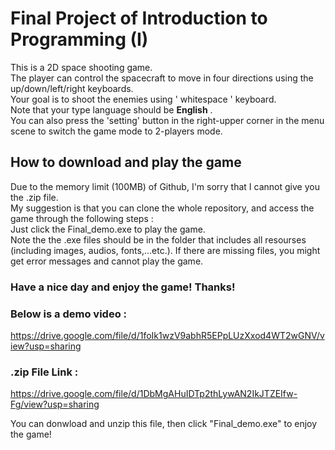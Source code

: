 # Final Project of Introduction to Programming (I)

This is a 2D space shooting game. \
The player can control the spacecraft to move in four directions using the up/down/left/right keyboards.\
Your goal is to shoot the enemies using ' whitespace ' keyboard.\
Note that your type language should be __English__ .\
You can also press the 'setting' button in the right-upper corner in the menu scene to switch the game mode to 2-players mode.

## How to download and play the game

Due to the memory limit (100MB) of Github, I'm sorry that I cannot give you the .zip file.\
My suggestion is that you can clone the whole repository, and access the game through the following steps : \
Just click the Final_demo.exe to play the game.\
Note the the .exe files should be in the folder that includes all resourses (including images, audios, fonts,...etc.).
If there are missing files, you might get error messages and cannot play the game.

### Have a nice day and enjoy the game! Thanks!

### Below is a demo video :
https://drive.google.com/file/d/1foIk1wzV9abhR5EPpLUzXxod4WT2wGNV/view?usp=sharing

### .zip File Link :
https://drive.google.com/file/d/1DbMgAHuIDTp2thLywAN2IkJTZEIfw-Fg/view?usp=sharing

You can donwload and unzip this file, then click "Final_demo.exe" to enjoy the game!
